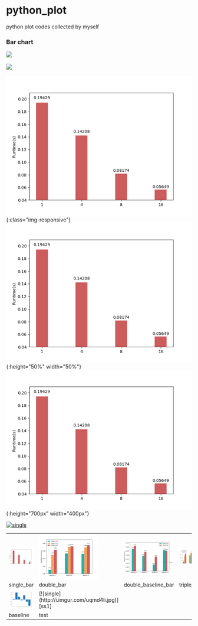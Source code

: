 # python_plot
python plot codes collected by myself

### Bar chart
![](https://avatars3.githubusercontent.com/u/31112269?v=4&)

![](https://avatars3.githubusercontent.com/u/31112269?v=4&s=200)

![test image size](res/single_bar.png){:class="img-responsive"}
![test image size](res/single_bar.png){:height="50%" width="50%"}
![test image size](res/single_bar.png){:height="700px" width="400px"}

[![single](https://github.com/gzrjzcx/python_plot/blob/master/res/double_bar.pngs=200)][ss1]

[ss1]:https://github.com/gzrjzcx/python_plot/blob/master/bar/single_bar.py

<table style="width:100%; table-layout:fixed;">
  <tr>
    <td><img width="160px" src="res/single_bar.png"></td>
    <td><img width="160px" src="res/double_bar.png"></td>
    <td><img width="160px" src="res/double_baseline_bar.png"></td>
    <td><img width="160px" src="res/triple_bar.png"></td>
  </tr>
  <tr>
    <td>single_bar</td>
    <td>double_bar</td>
    <td>double_baseline_bar</td>
    <td>triple_bar</td>
  </tr>
  <tr>
    <td><img width="160px" src="res/baseline.png"></td>
    <td>[![single](http://i.imgur.com/uqmd4li.jpg)][ss1]</td>
    <td></td>
  </tr>
  <tr>
    <td>baseline</td>
    <td>test</td>
    <td></td>
  </tr>
</table>
